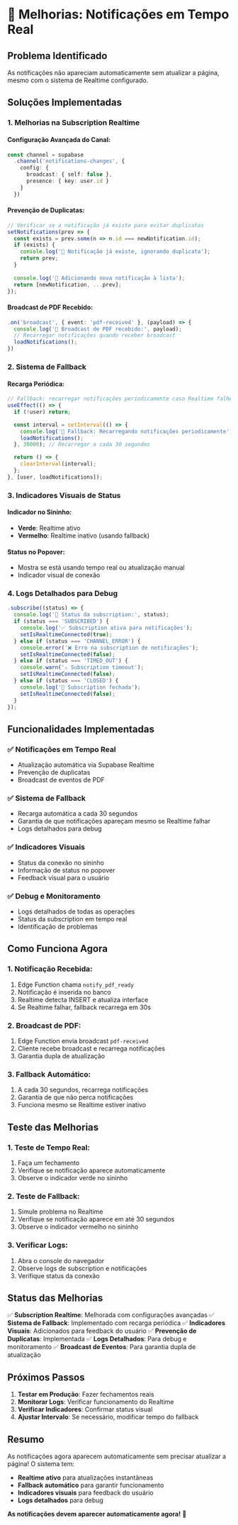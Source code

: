 # 🔔 Melhorias: Notificações em Tempo Real

## Problema Identificado

As notificações não apareciam automaticamente sem atualizar a página, mesmo com o sistema de Realtime configurado.

## Soluções Implementadas

### **1. Melhorias na Subscription Realtime**

#### **Configuração Avançada do Canal:**
```typescript
const channel = supabase
  .channel('notifications-changes', {
    config: {
      broadcast: { self: false },
      presence: { key: user.id }
    }
  })
```

#### **Prevenção de Duplicatas:**
```typescript
// Verificar se a notificação já existe para evitar duplicatas
setNotifications(prev => {
  const exists = prev.some(n => n.id === newNotification.id);
  if (exists) {
    console.log('🔔 Notificação já existe, ignorando duplicata');
    return prev;
  }
  
  console.log('🔔 Adicionando nova notificação à lista');
  return [newNotification, ...prev];
});
```

#### **Broadcast de PDF Recebido:**
```typescript
.on('broadcast', { event: 'pdf-received' }, (payload) => {
  console.log('🔔 Broadcast de PDF recebido:', payload);
  // Recarregar notificações quando receber broadcast
  loadNotifications();
})
```

### **2. Sistema de Fallback**

#### **Recarga Periódica:**
```typescript
// Fallback: recarregar notificações periodicamente caso Realtime falhe
useEffect(() => {
  if (!user) return;

  const interval = setInterval(() => {
    console.log('🔄 Fallback: Recarregando notificações periodicamente');
    loadNotifications();
  }, 30000); // Recarregar a cada 30 segundos

  return () => {
    clearInterval(interval);
  };
}, [user, loadNotifications]);
```

### **3. Indicadores Visuais de Status**

#### **Indicador no Sininho:**
- **Verde**: Realtime ativo
- **Vermelho**: Realtime inativo (usando fallback)

#### **Status no Popover:**
- Mostra se está usando tempo real ou atualização manual
- Indicador visual de conexão

### **4. Logs Detalhados para Debug**

```typescript
.subscribe((status) => {
  console.log('🔔 Status da subscription:', status);
  if (status === 'SUBSCRIBED') {
    console.log('✅ Subscription ativa para notificações');
    setIsRealtimeConnected(true);
  } else if (status === 'CHANNEL_ERROR') {
    console.error('❌ Erro na subscription de notificações');
    setIsRealtimeConnected(false);
  } else if (status === 'TIMED_OUT') {
    console.warn('⚠️ Subscription timeout');
    setIsRealtimeConnected(false);
  } else if (status === 'CLOSED') {
    console.log('🔌 Subscription fechada');
    setIsRealtimeConnected(false);
  }
});
```

## Funcionalidades Implementadas

### **✅ Notificações em Tempo Real**
- Atualização automática via Supabase Realtime
- Prevenção de duplicatas
- Broadcast de eventos de PDF

### **✅ Sistema de Fallback**
- Recarga automática a cada 30 segundos
- Garantia de que notificações apareçam mesmo se Realtime falhar
- Logs detalhados para debug

### **✅ Indicadores Visuais**
- Status da conexão no sininho
- Informação de status no popover
- Feedback visual para o usuário

### **✅ Debug e Monitoramento**
- Logs detalhados de todas as operações
- Status da subscription em tempo real
- Identificação de problemas

## Como Funciona Agora

### **1. Notificação Recebida:**
1. Edge Function chama `notify_pdf_ready`
2. Notificação é inserida no banco
3. Realtime detecta INSERT e atualiza interface
4. Se Realtime falhar, fallback recarrega em 30s

### **2. Broadcast de PDF:**
1. Edge Function envia broadcast `pdf-received`
2. Cliente recebe broadcast e recarrega notificações
3. Garantia dupla de atualização

### **3. Fallback Automático:**
1. A cada 30 segundos, recarrega notificações
2. Garantia de que não perca notificações
3. Funciona mesmo se Realtime estiver inativo

## Teste das Melhorias

### **1. Teste de Tempo Real:**
1. Faça um fechamento
2. Verifique se notificação aparece automaticamente
3. Observe o indicador verde no sininho

### **2. Teste de Fallback:**
1. Simule problema no Realtime
2. Verifique se notificação aparece em até 30 segundos
3. Observe o indicador vermelho no sininho

### **3. Verificar Logs:**
1. Abra o console do navegador
2. Observe logs de subscription e notificações
3. Verifique status da conexão

## Status das Melhorias

✅ **Subscription Realtime**: Melhorada com configurações avançadas
✅ **Sistema de Fallback**: Implementado com recarga periódica
✅ **Indicadores Visuais**: Adicionados para feedback do usuário
✅ **Prevenção de Duplicatas**: Implementada
✅ **Logs Detalhados**: Para debug e monitoramento
✅ **Broadcast de Eventos**: Para garantia dupla de atualização

## Próximos Passos

1. **Testar em Produção**: Fazer fechamentos reais
2. **Monitorar Logs**: Verificar funcionamento do Realtime
3. **Verificar Indicadores**: Confirmar status visual
4. **Ajustar Intervalo**: Se necessário, modificar tempo do fallback

## Resumo

As notificações agora aparecem automaticamente sem precisar atualizar a página! O sistema tem:

- **Realtime ativo** para atualizações instantâneas
- **Fallback automático** para garantir funcionamento
- **Indicadores visuais** para feedback do usuário
- **Logs detalhados** para debug

**As notificações devem aparecer automaticamente agora!** 🎉
